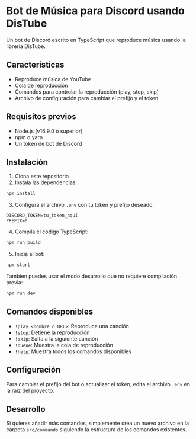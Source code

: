# Bot de Música para Discord usando DisTube

Un bot de Discord escrito en TypeScript que reproduce música usando la librería DisTube.

## Características

- Reproduce música de YouTube
- Cola de reproducción
- Comandos para controlar la reproducción (play, stop, skip)
- Archivo de configuración para cambiar el prefijo y el token

## Requisitos previos

- Node.js (v16.9.0 o superior)
- npm o yarn
- Un token de bot de Discord

## Instalación

1. Clona este repositorio
2. Instala las dependencias:
```bash
npm install
```

3. Configura el archivo `.env` con tu token y prefijo deseado:
```
DISCORD_TOKEN=tu_token_aquí
PREFIX=!
```

4. Compila el código TypeScript:
```bash
npm run build
```

5. Inicia el bot:
```bash
npm start
```

También puedes usar el modo desarrollo que no requiere compilación previa:
```bash
npm run dev
```

## Comandos disponibles

- `!play <nombre o URL>`: Reproduce una canción
- `!stop`: Detiene la reproducción
- `!skip`: Salta a la siguiente canción
- `!queue`: Muestra la cola de reproducción
- `!help`: Muestra todos los comandos disponibles

## Configuración

Para cambiar el prefijo del bot o actualizar el token, edita el archivo `.env` en la raíz del proyecto.

## Desarrollo

Si quieres añadir más comandos, simplemente crea un nuevo archivo en la carpeta `src/commands` siguiendo la estructura de los comandos existentes.
